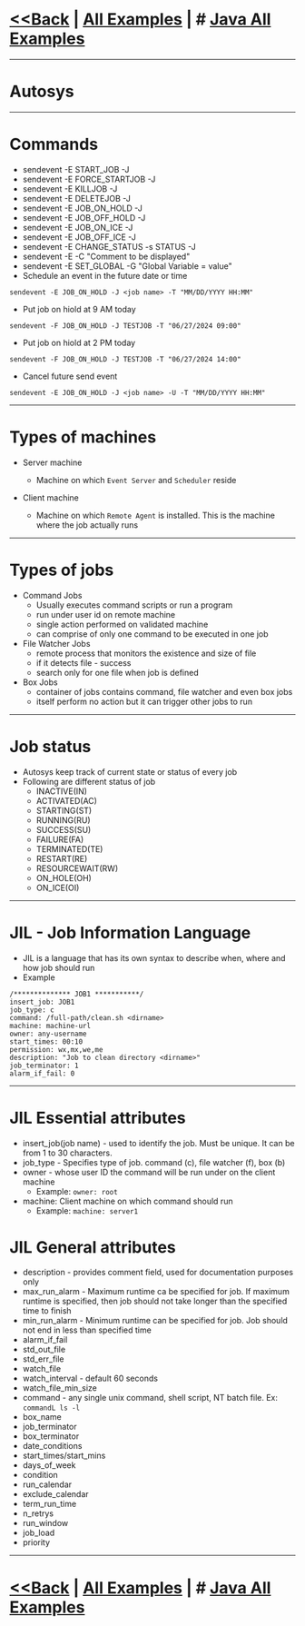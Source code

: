 # [<<Back](../README.md) | [All Examples](https://github.com/avinashbabudonthu/java/blob/master/java-v2/README.md) | # [Java All Examples](https://github.com/avinashbabudonthu/java/blob/master/README.md)
------
# Autosys
------
# Commands
* sendevent -E START_JOB -J <job name>
* sendevent -E FORCE_STARTJOB -J <job name>
* sendevent -E KILLJOB -J <job name>
* sendevent -E DELETEJOB -J <job name>
* sendevent -E JOB_ON_HOLD -J <job name>
* sendevent -E JOB_OFF_HOLD -J <job name>
* sendevent -E JOB_ON_ICE -J <job name>
* sendevent -E JOB_OFF_ICE -J <job name>
* sendevent -E CHANGE_STATUS -s STATUS -J <job name>
* sendevent -E <any event> -C "Comment to be displayed"
* sendevent -E SET_GLOBAL -G "Global Variable = value"
* Schedule an event in the future date or time
```
sendevent -E JOB_ON_HOLD -J <job name> -T "MM/DD/YYYY HH:MM"
```
* Put job on hiold at 9 AM today
```
sendevent -F JOB_ON_HOLD -J TESTJOB -T "06/27/2024 09:00"
```
* Put job on hiold at 2 PM today
```
sendevent -F JOB_ON_HOLD -J TESTJOB -T "06/27/2024 14:00"
```
* Cancel future send event
```
sendevent -E JOB_ON_HOLD -J <job name> -U -T "MM/DD/YYYY HH:MM"
```
------
# Types of machines
* Server machine
	* Machine on which `Event Server` and `Scheduler` reside
	
* Client machine
	* Machine on which `Remote Agent` is installed. This is the machine where the job actually runs
------
# Types of jobs
* Command Jobs
	* Usually executes command scripts or run a program
	* run under user id on remote machine
	* single action performed on validated machine
	* can comprise of only one command to be executed in one job
* File Watcher Jobs
	* remote process that monitors the existence and size of file
	* if it detects file - success
	* search only for one file when job is defined
* Box Jobs
	* container of jobs contains command, file watcher and even box jobs
	* itself perform no action but it can trigger other jobs to run
------
# Job status
* Autosys keep track of current state or status of every job
* Following are different status of job
	* INACTIVE(IN)
	* ACTIVATED(AC)
	* STARTING(ST)
	* RUNNING(RU)
	* SUCCESS(SU)
	* FAILURE(FA)
	* TERMINATED(TE)
	* RESTART(RE)
	* RESOURCEWAIT(RW)
	* ON_HOLE(OH)
	* ON_ICE(OI)
------
# JIL - Job Information Language
* JIL is a language that has its own syntax to describe when, where and how job should run
* Example
```
/************** JOB1 ***********/
insert_job: JOB1
job_type: c
command: /full-path/clean.sh <dirname>
machine: machine-url
owner: any-username
start_times: 00:10
permission: wx,mx,we,me
description: "Job to clean directory <dirname>"
job_terminator: 1
alarm_if_fail: 0
```
------
# JIL Essential attributes
* insert_job(job name) - used to identify the job. Must be unique. It can be from 1 to 30 characters. 
* job_type - Specifies type of job. command (c), file watcher (f), box (b)
* owner - whose user ID the command will be run under on the client machine
	* Example: `owner: root`
* machine: Client machine on which command should run
	* Example: `machine: server1`

# JIL General attributes
* description - provides comment field, used for documentation purposes only
* max_run_alarm - Maximum runtime ca be specified for job. If maximum runtime is specified, then job should not take longer than the specified time to finish
* min_run_alarm - Minimum runtime can be specified for job. Job should not end in less than specified time
* alarm_if_fail
* std_out_file
* std_err_file
* watch_file
* watch_interval - default 60 seconds
* watch_file_min_size
* command - any single unix command, shell script, NT batch file. Ex: `commandL ls -l`
* box_name
* job_terminator
* box_terminator
* date_conditions
* start_times/start_mins
* days_of_week
* condition
* run_calendar
* exclude_calendar
* term_run_time
* n_retrys
* run_window
* job_load
* priority
------
# [<<Back](../README.md) | [All Examples](https://github.com/avinashbabudonthu/java/blob/master/java-v2/README.md) | # [Java All Examples](https://github.com/avinashbabudonthu/java/blob/master/README.md)